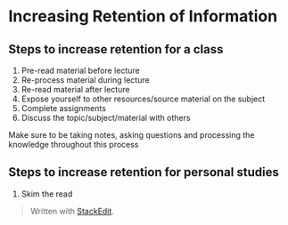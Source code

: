 # Increasing Retention of Information

## Steps to increase retention for a class

 1. Pre-read material before lecture
 2. Re-process material during lecture
 3. Re-read material after lecture
 4. Expose yourself to other resources/source material on the subject
 5. Complete assignments
 6. Discuss the topic/subject/material with others

Make sure to be taking notes, asking questions and processing the knowledge throughout this process

## Steps to increase retention for personal studies

 1. Skim the read

> Written with [StackEdit](https://stackedit.io/).
<!--stackedit_data:
eyJoaXN0b3J5IjpbLTEyNDMwNjYzOTBdfQ==
-->
